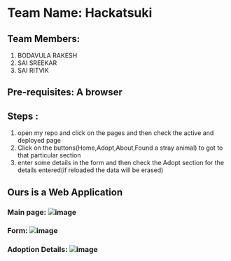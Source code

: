 # Team Name: Hackatsuki

## Team Members: 
  1. BODAVULA RAKESH
  2. SAI SREEKAR
  3. SAI RITVIK
  
## Pre-requisites: A browser

## Steps : 
  1. open my repo and click on the pages and then check the active and deployed page
  2. Click on the buttons(Home,Adopt,About,Found a stray animal) to got to that particular section 
  3. enter some details in the form and then check the Adopt section for the details entered(if reloaded the data will be erased)
  

## Ours is a Web Application

### Main page: ![image](https://user-images.githubusercontent.com/78262219/139588576-f7afa54b-bf1b-4be2-a62a-034502bf5993.png)
### Form: ![image](https://user-images.githubusercontent.com/78262219/139588647-38f4afc2-2bb0-4b30-b403-bfc32dbce3f8.png)
### Adoption Details: ![image](https://user-images.githubusercontent.com/78262219/139588665-50c1f5ce-8549-4b7f-9918-d23cd5340e5d.png)
